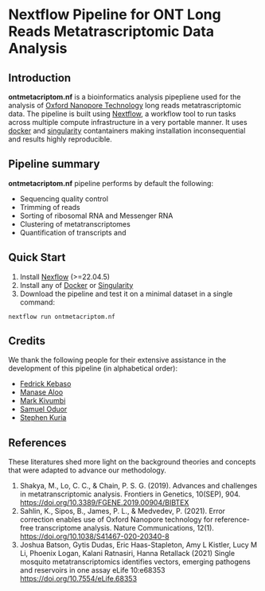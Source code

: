 # Nextflow Pipeline for ONT Long Reads Metatrascriptomic Data Analysis

## Introduction 
**ontmetacriptom.nf** is a bioinformatics analysis pipepliene used for the 
analysis of [Oxford Nanopore Technology](https://nanoporetech.com/) 
long reads metatrascriptomic data. The pipeline is built using [Nextflow](https://www.nextflow.io/), a workflow tool to run tasks across multiple
compute infrastructure in a very portable manner. It uses [docker](https://www.docker.com/) and [singularity](https://docs.sylabs.io/guides/3.5/user-guide/introduction.html) contantainers making installation inconsequential 
and results highly reproducible.

## Pipeline summary
**ontmetacriptom.nf** pipeline performs by default the following:
- Sequencing quality control
- Trimming of reads
- Sorting of ribosomal RNA and Messenger RNA
- Clustering of metatranscriptomes
- Quantification of transcripts and 


## Quick Start
1. Install [Nexflow](https://www.nextflow.io/docs/latest/getstarted.html#installation) (>=22.04.5)
2. Install any of [Docker](https://docs.docker.com/engine/install/) or [Singularity](https://singularity-tutorial.github.io/01-installation/)
3. Download the pipeline and test it on a minimal dataset in a single command:
```
nextflow run ontmetacriptom.nf
```
## Credits
We thank the following people for their extensive assistance in the development of this pipeline (in alphabetical order):
- [Fedrick Kebaso](https://github.com/fredrickkebaso)
- [Manase Aloo](https://github.com/manasealoo)
- [Mark Kivumbi](https://github.com/tefer0)
- [Samuel Oduor](https://github.com/samordil)
- [Stephen Kuria](https://github.com/sephoh)

## References
These literatures shed more light on the background theories and concepts that were adapted to advance our methodology.
1. Shakya, M., Lo, C. C., & Chain, P. S. G. (2019). Advances and challenges in metatranscriptomic analysis. Frontiers in Genetics, 10(SEP), 904. https://doi.org/10.3389/FGENE.2019.00904/BIBTEX
2. Sahlin, K., Sipos, B., James, P. L., & Medvedev, P. (2021). Error correction enables use of Oxford Nanopore technology for reference-free    transcriptome analysis. Nature Communications, 12(1). https://doi.org/10.1038/S41467-020-20340-8
3. Joshua Batson, Gytis Dudas, Eric Haas-Stapleton, Amy L Kistler, Lucy M Li, Phoenix Logan, Kalani Ratnasiri, Hanna Retallack (2021) Single mosquito metatranscriptomics identifies vectors, emerging pathogens and reservoirs in one assay eLife 10:e68353 https://doi.org/10.7554/eLife.68353
